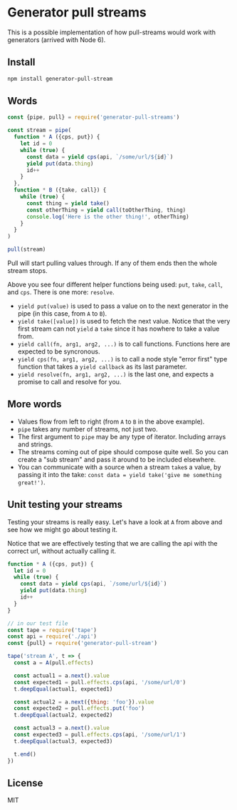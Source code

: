 # Generator pull streams

This is a possible implementation of how pull-streams would work with
generators (arrived with Node 6).

## Install

```sh
npm install generator-pull-stream
```

## Words

```js
const {pipe, pull} = require('generator-pull-streams')

const stream = pipe(
  function * A ({cps, put}) {
    let id = 0
    while (true) {
      const data = yield cps(api, `/some/url/${id}`)
      yield put(data.thing)
      id++
    }
  },
  function * B ({take, call}) {
    while (true) {
      const thing = yield take()
      const otherThing = yield call(toOtherThing, thing)
      console.log('Here is the other thing!', otherThing)
    }
  }
)

pull(stream)
```

Pull will start pulling values through. If any of them ends then the whole
stream stops.

Above you see four different helper functions being used: `put`, `take`,
`call`, and `cps`. There is one more: `resolve`.

* `yield put(value)` is used to pass a value on to the next generator in the
  pipe (in this case, from `A` to `B`).
* `yield take([value])` is used to fetch the next value. Notice that the very
  first stream can not `yield` a `take` since it has nowhere to take a value
  from.
* `yield call(fn, arg1, arg2, ...)` is to call functions. Functions here are
  expected to be syncronous.
* `yield cps(fn, arg1, arg2, ...)` is to call a node style "error first" type
  function that takes a `yield callback` as its last parameter.
* `yield resolve(fn, arg1, arg2, ...)` is the last one, and expects a promise
  to call and resolve for you.

## More words

* Values flow from left to right (from `A` to `B` in the above example).
* `pipe` takes any number of streams, not just two.
* The first argument to `pipe` may be any type of iterator. Including arrays
  and strings.
* The streams coming out of pipe should compose quite well. So you can create a
  "sub stream" and pass it around to be included elsewhere.
* You can communicate with a source when a stream `take`s a value, by passing
  it into the take: `const data = yield take('give me something great!')`.


## Unit testing your streams

Testing your streams is really easy. Let's have a look at `A` from above and
see how we might go about testing it.

Notice that we are effectively testing that we are calling the api with the
correct url, without actually calling it.

```js
function * A ({cps, put}) {
  let id = 0
  while (true) {
    const data = yield cps(api, `/some/url/${id}`)
    yield put(data.thing)
    id++
  }
}

// in our test file
const tape = require('tape')
const api = require('./api')
const {pull} = require('generator-pull-stream')

tape('stream A', t => {
  const a = A(pull.effects)

  const actual1 = a.next().value
  const expected1 = pull.effects.cps(api, '/some/url/0')
  t.deepEqual(actual1, expected1)

  const actual2 = a.next({thing: 'foo'}).value
  const expected2 = pull.effects.put('foo')
  t.deepEqual(actual2, expected2)

  const actual3 = a.next().value
  const expected3 = pull.effects.cps(api, '/some/url/1')
  t.deepEqual(actual3, expected3)

  t.end()
})
```

## License

MIT

